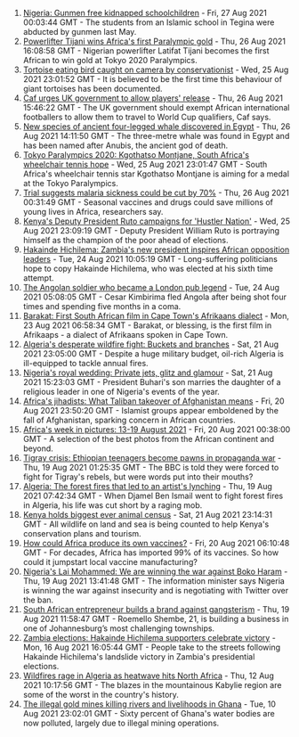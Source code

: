 1. [Nigeria: Gunmen free kidnapped schoolchildren](https://www.bbc.co.uk/news/world-africa-58351793?at_medium=RSS&at_campaign=KARANGA) - Fri, 27 Aug 2021 00:03:44 GMT - The students from an Islamic school in Tegina were abducted by gunmen last May.
2. [Powerlifter Tijani wins Africa's first Paralympic gold](https://www.bbc.co.uk/sport/africa/58348848?at_medium=RSS&at_campaign=KARANGA) - Thu, 26 Aug 2021 16:08:58 GMT - Nigerian powerlifter Latifat Tijani becomes the first African to win gold at Tokyo 2020 Paralympics.
3. [Tortoise eating bird caught on camera by conservationist](https://www.bbc.co.uk/news/science-environment-58337369?at_medium=RSS&at_campaign=KARANGA) - Wed, 25 Aug 2021 23:01:52 GMT - It is believed to be the first time this behaviour of giant tortoises has been documented.
4. [Caf urges UK government to allow players' release](https://www.bbc.co.uk/sport/africa/58347899?at_medium=RSS&at_campaign=KARANGA) - Thu, 26 Aug 2021 15:46:22 GMT - The UK government should exempt African international footballers to allow them to travel to World Cup qualifiers, Caf says.
5. [New species of ancient four-legged whale discovered in Egypt](https://www.bbc.co.uk/news/world-middle-east-58340807?at_medium=RSS&at_campaign=KARANGA) - Thu, 26 Aug 2021 14:11:50 GMT - The three-metre whale was found in Egypt and has been named after Anubis, the ancient god of death.
6. [Tokyo Paralympics 2020: Kgothatso Montjane, South Africa's wheelchair tennis hope](https://www.bbc.co.uk/sport/av/africa/58333522?at_medium=RSS&at_campaign=KARANGA) - Wed, 25 Aug 2021 23:01:47 GMT - South Africa's wheelchair tennis star Kgothatso Montjane is aiming for a medal at the Tokyo Paralympics.
7. [Trial suggests malaria sickness could be cut by 70%](https://www.bbc.co.uk/news/health-58332169?at_medium=RSS&at_campaign=KARANGA) - Thu, 26 Aug 2021 00:31:49 GMT - Seasonal vaccines and drugs could save millions of young lives in Africa, researchers say.
8. [Kenya's Deputy President Ruto campaigns for 'Hustler Nation'](https://www.bbc.co.uk/news/world-africa-58246207?at_medium=RSS&at_campaign=KARANGA) - Wed, 25 Aug 2021 23:09:19 GMT - Deputy President William Ruto is portraying himself as the champion of the poor ahead of elections.
9. [Hakainde Hichilema: Zambia's new president inspires African opposition leaders](https://www.bbc.co.uk/news/world-africa-58270973?at_medium=RSS&at_campaign=KARANGA) - Tue, 24 Aug 2021 10:05:19 GMT - Long-suffering politicians hope to copy Hakainde Hichilema, who was elected at his sixth time attempt.
10. [The Angolan soldier who became a London pub legend](https://www.bbc.co.uk/news/uk-58266180?at_medium=RSS&at_campaign=KARANGA) - Tue, 24 Aug 2021 05:08:05 GMT - Cesar Kimbirima fled Angola after being shot four times and spending five months in a coma.
11. [Barakat: First South African film in Cape Town's Afrikaans dialect](https://www.bbc.co.uk/news/world-africa-58189393?at_medium=RSS&at_campaign=KARANGA) - Mon, 23 Aug 2021 06:58:34 GMT - Barakat, or blessing, is the first film in Afrikaaps - a dialect of Afrikaans spoken in Cape Town.
12. [Algeria's desperate wildfire fight: Buckets and branches](https://www.bbc.co.uk/news/world-africa-58269789?at_medium=RSS&at_campaign=KARANGA) - Sat, 21 Aug 2021 23:05:00 GMT - Despite a huge military budget, oil-rich Algeria is ill-equipped to tackle annual fires.
13. [Nigeria's royal wedding: Private jets, glitz and glamour](https://www.bbc.co.uk/news/world-africa-58291132?at_medium=RSS&at_campaign=KARANGA) - Sat, 21 Aug 2021 15:23:03 GMT - President Buhari's son marries the daughter of a religious leader in one of Nigeria's events of the year.
14. [Africa's jihadists: What Taliban takeover of Afghanistan means](https://www.bbc.co.uk/news/world-africa-58279439?at_medium=RSS&at_campaign=KARANGA) - Fri, 20 Aug 2021 23:50:20 GMT - Islamist groups appear emboldened by the fall of Afghanistan, sparking concern in African countries.
15. [Africa's week in pictures: 13-19 August 2021](https://www.bbc.co.uk/news/world-africa-58267380?at_medium=RSS&at_campaign=KARANGA) - Fri, 20 Aug 2021 00:38:00 GMT - A selection of the best photos from the African continent and beyond.
16. [Tigray crisis: Ethiopian teenagers become pawns in propaganda war](https://www.bbc.co.uk/news/world-africa-58189395?at_medium=RSS&at_campaign=KARANGA) - Thu, 19 Aug 2021 01:25:35 GMT - The BBC is told they were forced to fight for Tigray's rebels, but were words put into their mouths?
17. [Algeria: The forest fires that led to an artist's lynching](https://www.bbc.co.uk/news/world-africa-58260855?at_medium=RSS&at_campaign=KARANGA) - Thu, 19 Aug 2021 07:42:34 GMT - When Djamel Ben Ismail went to fight forest fires in Algeria, his life was cut short by a raging mob.
18. [Kenya holds biggest ever animal census](https://www.bbc.co.uk/news/world-africa-58281212?at_medium=RSS&at_campaign=KARANGA) - Sat, 21 Aug 2021 23:14:31 GMT - All wildlife on land and sea is being counted to help Kenya's conservation plans and tourism.
19. [How could Africa produce its own vaccines?](https://www.bbc.co.uk/news/world-africa-58270986?at_medium=RSS&at_campaign=KARANGA) - Fri, 20 Aug 2021 06:10:48 GMT - For decades, Africa has imported 99% of its vaccines. So how could it jumpstart local vaccine manufacturing?
20. [Nigeria's Lai Mohammed: We are winning the war against Boko Haram](https://www.bbc.co.uk/news/world-africa-58270983?at_medium=RSS&at_campaign=KARANGA) - Thu, 19 Aug 2021 13:41:48 GMT - The information minister says Nigeria is winning the war against insecurity and is negotiating with Twitter over the ban.
21. [South African entrepreneur builds a brand against gangsterism](https://www.bbc.co.uk/news/world-africa-58267814?at_medium=RSS&at_campaign=KARANGA) - Thu, 19 Aug 2021 11:58:47 GMT - Roemello Shembe, 21, is building a business in one of Johannesburg’s most challenging townships.
22. [Zambia elections: Hakainde Hichilema supporters celebrate victory](https://www.bbc.co.uk/news/world-africa-58236586?at_medium=RSS&at_campaign=KARANGA) - Mon, 16 Aug 2021 16:05:44 GMT - People take to the streets following Hakainde Hichilema's landslide victory in Zambia's presidential elections.
23. [Wildfires rage in Algeria as heatwave hits North Africa](https://www.bbc.co.uk/news/world-africa-58184912?at_medium=RSS&at_campaign=KARANGA) - Thu, 12 Aug 2021 10:17:56 GMT - The blazes in the mountainous Kabylie region are some of the worst in the country's history.
24. [The illegal gold mines killing rivers and livelihoods in Ghana](https://www.bbc.co.uk/news/world-africa-58119653?at_medium=RSS&at_campaign=KARANGA) - Tue, 10 Aug 2021 23:02:01 GMT - Sixty percent of Ghana's water bodies are now polluted, largely due to illegal mining operations.

